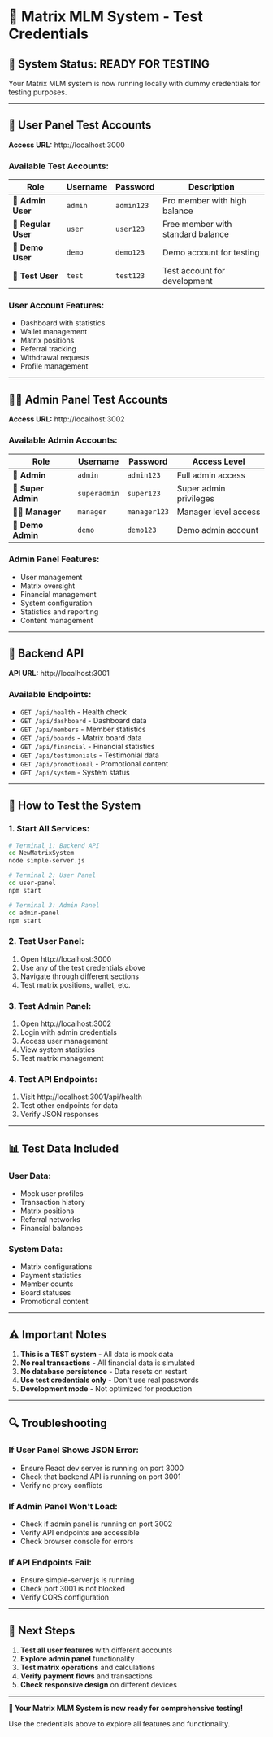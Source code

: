 # 🧪 Matrix MLM System - Test Credentials

## 🚀 **System Status: READY FOR TESTING**

Your Matrix MLM system is now running locally with dummy credentials for testing purposes.

---

## 👤 **User Panel Test Accounts**

**Access URL:** http://localhost:3000

### **Available Test Accounts:**

| Role | Username | Password | Description |
|------|----------|----------|-------------|
| 👑 **Admin User** | `admin` | `admin123` | Pro member with high balance |
| 👤 **Regular User** | `user` | `user123` | Free member with standard balance |
| 🎯 **Demo User** | `demo` | `demo123` | Demo account for testing |
| 🧪 **Test User** | `test` | `test123` | Test account for development |

### **User Account Features:**
- Dashboard with statistics
- Wallet management
- Matrix positions
- Referral tracking
- Withdrawal requests
- Profile management

---

## 👨‍💼 **Admin Panel Test Accounts**

**Access URL:** http://localhost:3002

### **Available Admin Accounts:**

| Role | Username | Password | Access Level |
|------|----------|----------|--------------|
| 👑 **Admin** | `admin` | `admin123` | Full admin access |
| 🚀 **Super Admin** | `superadmin` | `super123` | Super admin privileges |
| 👨‍💼 **Manager** | `manager` | `manager123` | Manager level access |
| 🎯 **Demo Admin** | `demo` | `demo123` | Demo admin account |

### **Admin Panel Features:**
- User management
- Matrix oversight
- Financial management
- System configuration
- Statistics and reporting
- Content management

---

## 🔧 **Backend API**

**API URL:** http://localhost:3001

### **Available Endpoints:**
- `GET /api/health` - Health check
- `GET /api/dashboard` - Dashboard data
- `GET /api/members` - Member statistics
- `GET /api/boards` - Matrix board data
- `GET /api/financial` - Financial statistics
- `GET /api/testimonials` - Testimonial data
- `GET /api/promotional` - Promotional content
- `GET /api/system` - System status

---

## 🚀 **How to Test the System**

### **1. Start All Services:**
```bash
# Terminal 1: Backend API
cd NewMatrixSystem
node simple-server.js

# Terminal 2: User Panel
cd user-panel
npm start

# Terminal 3: Admin Panel
cd admin-panel
npm start
```

### **2. Test User Panel:**
1. Open http://localhost:3000
2. Use any of the test credentials above
3. Navigate through different sections
4. Test matrix positions, wallet, etc.

### **3. Test Admin Panel:**
1. Open http://localhost:3002
2. Login with admin credentials
3. Access user management
4. View system statistics
5. Test matrix management

### **4. Test API Endpoints:**
1. Visit http://localhost:3001/api/health
2. Test other endpoints for data
3. Verify JSON responses

---

## 📊 **Test Data Included**

### **User Data:**
- Mock user profiles
- Transaction history
- Matrix positions
- Referral networks
- Financial balances

### **System Data:**
- Matrix configurations
- Payment statistics
- Member counts
- Board statuses
- Promotional content

---

## ⚠️ **Important Notes**

1. **This is a TEST system** - All data is mock data
2. **No real transactions** - All financial data is simulated
3. **No database persistence** - Data resets on restart
4. **Use test credentials only** - Don't use real passwords
5. **Development mode** - Not optimized for production

---

## 🔍 **Troubleshooting**

### **If User Panel Shows JSON Error:**
- Ensure React dev server is running on port 3000
- Check that backend API is running on port 3001
- Verify no proxy conflicts

### **If Admin Panel Won't Load:**
- Check if admin panel is running on port 3002
- Verify API endpoints are accessible
- Check browser console for errors

### **If API Endpoints Fail:**
- Ensure simple-server.js is running
- Check port 3001 is not blocked
- Verify CORS configuration

---

## 🎯 **Next Steps**

1. **Test all user features** with different accounts
2. **Explore admin panel** functionality
3. **Test matrix operations** and calculations
4. **Verify payment flows** and transactions
5. **Check responsive design** on different devices

---

**🎉 Your Matrix MLM System is now ready for comprehensive testing!**

Use the credentials above to explore all features and functionality.
